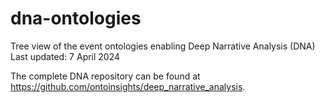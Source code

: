 # dna-ontologies
Tree view of the event ontologies enabling Deep Narrative Analysis (DNA)
Last updated: 7 April 2024

The complete DNA repository can be found at https://github.com/ontoinsights/deep_narrative_analysis.

